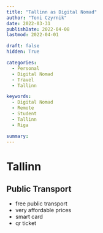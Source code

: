 ```yaml
---
title: "Tallinn as Digital Nomad"
author: "Toni Czyrnik"
date: 2022-03-31
publishDate: 2022-04-08
lastmod: 2022-04-01

draft: false
hidden: True

categories:
  - Personal
  - Digital Nomad
  - Travel
  - Tallinn

keywords:
  - Digital Nomad
  - Remote
  - Student
  - Tallinn
  - Riga

summary:
---
```


# Tallinn

## Public Transport

- free public transport
- very affordable prices
- smart card
- qr ticket